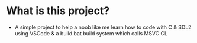 # What is this project?

- A simple project to help a noob like me learn how to code with C & SDL2 using VSCode & a build.bat build system which calls MSVC CL
